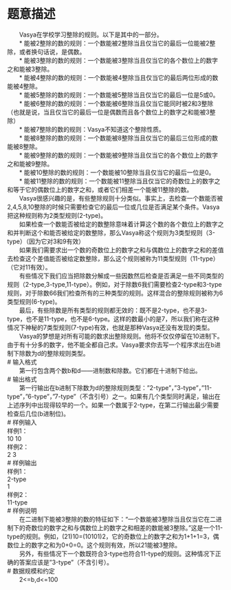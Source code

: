 <div id="pcont1" style="margin-top:20px; display:block;">

# 题意描述

<div class="pdcont">　　Vasya在学校学习整除的规则。以下是其中的一部分。<br/>
　　*  能被2整除的数的规则：一个数能被2整除当且仅当它的最后一位能被2整除，或者换句话说，是偶数。<br/>
　　*  能被3整除的数的规则：一个数能被3整除当且仅当它的各个数位上的数字之和能被3整除。<br/>
　　*  能被4整除的数的规则：一个数能被4整除当且仅当它的最后两位形成的数能被4整除。<br/>
　　*  能被5整除的数的规则：一个数能被5整除当且仅当它的最后一位是5或0。<br/>
　　*  能被6整除的数的规则：一个数能被6整除当且仅当它能同时被2和3整除（也就是说，当且仅当它的最后一位是偶数而且各个数位上的数字之和能被3整除）<br/>
　　*  能被7整除的数的规则：Vasya不知道这个整除性质。<br/>
　　*  能被8整除的数的规则：一个数能被8整除当且仅当它的最后三位形成的数能被8整除。<br/>
　　*  能被9整除的数的规则：一个数能被9整除当且仅当它的各个数位上的数字之和能被9整除。<br/>
　　*  能被10整除的数的规则：一个数能被10整除当且仅当它的最后一位是0。<br/>
　　*  能被11整除的数的规则：一个数能被11整除当且仅当它的奇数位上的数字之和等于它的偶数位上的数字之和，或者它们相差一个能被11整除的数。<br/>
　　Vasya很感兴趣的是，有些整除规则十分类似。事实上，去检查一个数能否被2,4,5,8,10整除的时候只需要检查它的最后一位或几位是否满足某个条件。Vasya把这种规则称为2类型规则(2-type)。<br/>
　　如果检查一个数能否被给定的数整除意味着计算这个数的各个数位上的数字之和并判断这个和能否被给定的数整除，那么Vasya称这个规则为3类型规则（3-type）（因为它对3和9有效）<br/>
　　如果我们需要求出一个数的奇数位上的数字之和与偶数位上的数字之和的差值去检查这个差值能否被给定数整除，那么这个规则被称为11类型规则（11-type）（它对11有效）。<br/>
　　有些情况下我们应当把除数分解成一些因数然后检查是否满足一些不同类型的规则（2-type,3-type,11-type）。例如，对于除数6我们需要检查2-type和3-type规则，对于除数66我们检查所有的三种类型的规则。这样混合的整除规则被称为6类型规则(6-type)。<br/>
　　最后，有些除数是所有类型的规则都无效的：既不是2-type，也不是3-type，也不是11-type，也不是6-type。这样的数最小的是7，所以我们称在这种情况下神秘的7类型规则(7-type)有效，也就是那种Vasya还没有发现的类型。<br/>
　　Vasya的梦想是对所有可能的数求出整除规则。他将不仅仅停留在10进制下。由于有十分多的数字，他不能全都自己求。Vasya要求你去写一个程序求出在b进制下除数为d的整除规则类型。</div>
# 输入格式

<div class="pdcont">　　第一行包含两个数b和d——进制数和除数。它们都在十进制下给出。</div>
# 输出格式

<div class="pdcont">　　第一行输出在b进制下除数为d的整除规则类型：”2-type”，”3-type”，”11-type”，”6-type”，”7-type”（不含引号）之一。如果有几个类型同时满足，输出在上述序列中出现得较早的一个。如果一个数属于2-type，在第二行输出最少需要检查后几位(b进制位)。</div>
# 样例输入

<div class="pddata">样例1：<br/>
10 10<br/>
样例2：<br/>
2 3</div>
# 样例输出

<div class="pddata">样例1：<br/>
2-type<br/>
1<br/>
样例2：<br/>
11-type</div>
# 样例说明

<div class="pdcont">　　在二进制下能被3整除的数的特征如下：“一个数能被3整除当且仅当它在二进制下的奇数位的数字之和与偶数位上的数字之和相差的数能被3整除。”这是一个11-type的规则。例如，(21)10=(10101)2，它的奇数位上的数字之和为1+1+1=3，偶数位上的数字之和为0+0=0。这个规则有效，所以21能被3整除。<br/>
　　另外，有些情况下一个数既符合3-type也符合11-type的规则。这种情况下正确的答案应该是”3-type”（不含引号）。</div>
# 数据规模和约定

<div class="pdcont">　　2&lt;=b,d&lt;=100</div>

</div>